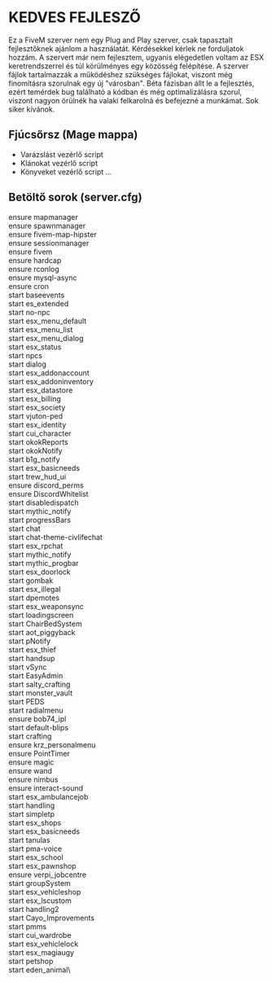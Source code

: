 # KEDVES FEJLESZŐ

Ez a FiveM szerver nem egy Plug and Play szerver, csak tapasztalt fejlesztőknek ajánlom a használatát. Kérdésekkel kérlek ne forduljatok hozzám. A szervert már nem fejlesztem, ugyanis elégedetlen voltam az ESX keretrendszerrel és túl körülményes egy közösség felépítése. A szerver fájlok tartalmazzák a működéshez szükséges fájlokat, viszont még finomításra szorulnak egy új "városban". Béta fázisban állt le a fejlesztés, ezért temérdek bug található a kódban és még optimalizálásra szorul, viszont nagyon örülnék ha valaki felkarolná és befejezné a munkámat. Sok siker kívánok.


## Fjúcsőrsz (Mage mappa)
- Varázslást vezérlő script
- Klánokat vezérlő script
- Könyveket vezérlő script
 ...

## Betöltő sorok (server.cfg)

ensure mapmanager	\
ensure spawnmanager	\
ensure fivem-map-hipster	\
ensure sessionmanager	\
ensure fivem	\
ensure hardcap	\
ensure rconlog\
ensure mysql-async\
ensure cron\
start baseevents\
start es_extended\
start no-npc\
start esx_menu_default\
start esx_menu_list\
start esx_menu_dialog\
start esx_status\
start npcs\
start dialog\
start esx_addonaccount\
start esx_addoninventory\
start esx_datastore\
start esx_billing\
start esx_society\
start vjuton-ped\
start esx_identity\
start cui_character\
start okokReports\
start okokNotify\
start b1g_notify\
start esx_basicneeds\
start trew_hud_ui\
ensure discord_perms\
ensure DiscordWhitelist \
start disabledispatch\
start mythic_notify\
start progressBars\
start chat\
start chat-theme-civlifechat\
start esx_rpchat\
start mythic_notify\
start mythic_progbar\
start esx_doorlock\
start gombak\
start esx_illegal\
start dpemotes\
start esx_weaponsync\
start loadingscreen\
start ChairBedSystem\
start aot_piggyback\
start pNotify\
start esx_thief\
start handsup\
start vSync\
start EasyAdmin\
start salty_crafting\
start monster_vault\
start PEDS\
start radialmenu\
ensure bob74_ipl\
start default-blips\
start crafting\
ensure krz_personalmenu\
ensure PointTimer\
ensure magic\
ensure wand\
ensure nimbus\
ensure interact-sound\
start esx_ambulancejob\
start handling\
start simpletp\
start esx_shops\
start esx_basicneeds\
start tanulas\
start pma-voice\
start esx_school\
start esx_pawnshop\
ensure verpi_jobcentre\
start groupSystem\
start esx_vehicleshop\
start esx_lscustom\
start handling2\
start Cayo_Improvements\
start pmms\
start cui_wardrobe\
start esx_vehiclelock\
start esx_magiaugy\
start petshop\
start eden_animal\
